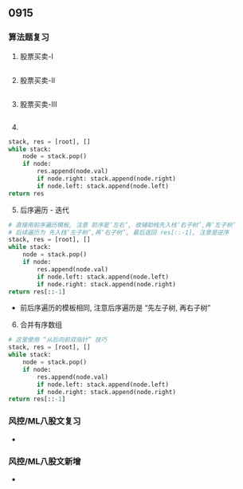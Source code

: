 ## 0915
### 算法题复习 
1. 股票买卖-I
```python 

```  

2. 股票买卖-II
```python  

```  

3. 股票买卖-III 
```python 

```  

4. 
```python 
stack, res = [root], [] 
while stack:
    node = stack.pop() 
    if node:
        res.append(node.val) 
        if node.right: stack.append(node.right) 
        if node.left: stack.append(node.left)  
return res 
```   
5. 后序遍历 - 迭代
```python  
# 直接用前序遍历模板, 注意 前序是‘左右’, 故辅助栈先入栈‘右子树’,再‘左子树’ 
# 后续遍历为 先入栈‘左子树’,再‘右子树’, 最后返回 res[::-1], 注意是逆序
stack, res = [root], [] 
while stack:
    node = stack.pop() 
    if node:
        res.append(node.val) 
        if node.left: stack.append(node.left) 
        if node.right: stack.append(node.right)  
return res[::-1] 
``` 
- 前后序遍历的模板相同, 注意后序遍历是 “先左子树, 再右子树” 

6. 合并有序数组
```python   
# 这里使用 “从后向前双指针” 技巧 
stack, res = [root], [] 
while stack:
    node = stack.pop() 
    if node:
        res.append(node.val) 
        if node.left: stack.append(node.left) 
        if node.right: stack.append(node.right)  
return res[::-1] 
``` 

### 风控/ML八股文复习    
- 

### 风控/ML八股文新增  
-  